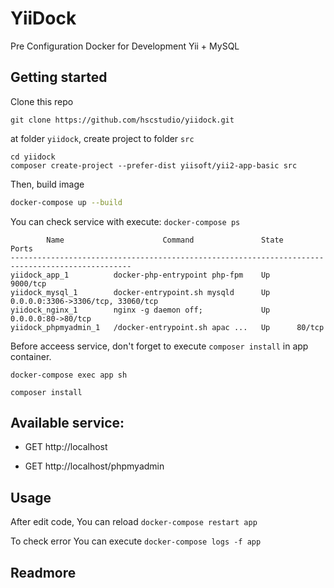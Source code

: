 # YiiDock 

Pre Configuration Docker for Development Yii + MySQL

## Getting started

Clone this repo 

```
git clone https://github.com/hscstudio/yiidock.git
```


at folder `yiidock`, create project to folder `src`

```
cd yiidock
composer create-project --prefer-dist yiisoft/yii2-app-basic src
```

Then, build image

```sh
docker-compose up --build
```

You can check service with execute: `docker-compose ps`

```
        Name                      Command               State                 Ports              
-------------------------------------------------------------------------------------------------
yiidock_app_1          docker-php-entrypoint php-fpm    Up      9000/tcp                         
yiidock_mysql_1        docker-entrypoint.sh mysqld      Up      0.0.0.0:3306->3306/tcp, 33060/tcp
yiidock_nginx_1        nginx -g daemon off;             Up      0.0.0.0:80->80/tcp               
yiidock_phpmyadmin_1   /docker-entrypoint.sh apac ...   Up      80/tcp 
```

Before acceess service, don't forget to execute `composer install` in app container. 

```
docker-compose exec app sh

composer install
```

## Available service:

- GET http://localhost

- GET http://localhost/phpmyadmin

## Usage

After edit code, You can reload `docker-compose restart app`

To check error You can execute `docker-compose logs -f app`

## Readmore



